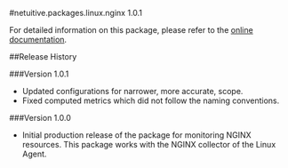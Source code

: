 #netuitive.packages.linux.nginx 1.0.1

For detailed information on this package, please refer to the [online documentation](https://help.app.netuitive.com/Content/Misc/Datasources/Netuitive/integrations/nginx.htm).

##Release History

###Version 1.0.1

* Updated configurations for narrower, more accurate, scope.
* Fixed computed metrics which did not follow the naming conventions.

###Version 1.0.0

* Initial production release of the package for monitoring NGINX resources.  This package works with the NGINX collector of the Linux Agent.
